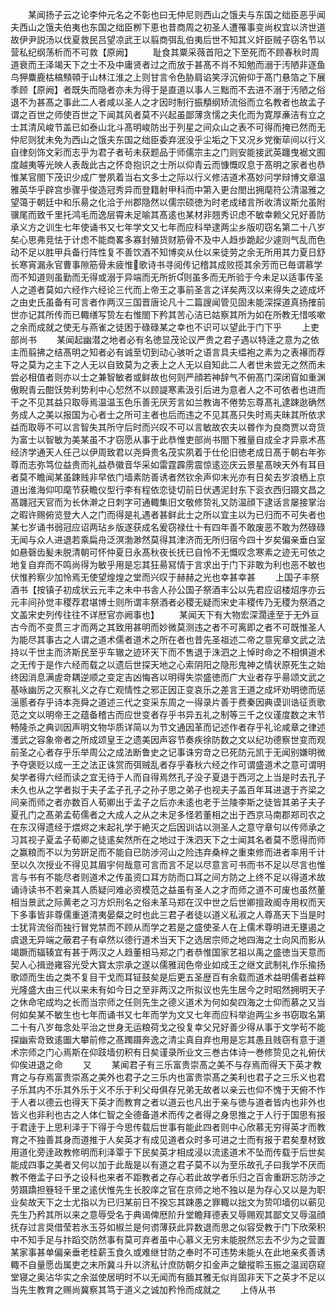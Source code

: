 <!-- { "loadSidebar": true } -->
　　某闻扬子云之论李仲元名之不彰也曰无仲尼则西山之饿夫与东国之绌臣恶乎闻夫西山之饿夫伯夷也东国之绌臣栁下恵也昔商周之初圣人遭罹事变尚权宜以济世道故伊尹説汤以伐夏救民吕望凉武王以翦商弭乱伯夷后世不知其义奸臣贼子窃名节以营私纪纲荡析而不可救【原阙】
　　耻食其粟采薇首阳之下至死而不顾春秋时周道衰而王泽竭天下之士不及中庸贤者过之而放于甚髙不肖不知勉而溺于汚陋非逐鱼鸟狎麋鹿枯槁顦顇于山林江淮之上则甘言令色胁肩谄笑浮沉俯仰于髙门悬箔之下展季顾【原阙】者既失而隐者亦未为得于是直道以事人三黜而不去进不溺于汚陋之俗退不为甚髙之事此二人者咸以圣人之才因时制行振頺纲矫流俗而立名教者也故孟子谓之百世之师使百世之下闻其风者莫不兴起虽鄙薄贪懦之夫化而为寛厚亷洁有立之士其清风峻节盖已如泰山北斗髙明峻防出于列星之间众山之表不可得而掩已然而无仲尼则犹未免为西山之饿夫东国之绌臣委弃泯没乎尘垢之下又况乡党衡荜间以行义自律刻饰文彩而志乎为君子者茍未获题品于师儒宗主之门则安能接武英躔曳裾文囿度越夷等光映人表哉此古之怀竒抱识之士所以仰青云而慷慨叹息于髙明之家者也恭惟某官閤下茂识少成广誉夙着当右文多士之际以行义修洁道术髙妙问学辩博文章温雅英华乎辟宫歩骤乎俊造冠秀异而登籍射甲科而中第入更台閤出拥麾符公清温雅之望蔼于朝廷中和乐昜之化洽于州郡隐然以儒宗硕徳为时老成绪言所收清议斯允虽附骥尾而致千里托鸿毛而逸层霄未足喻其髙逺也某材非翘秀识虑不敏幸赖父兄好善防承义方之训生七年使诵书又七年学文又七年而应科举逮两尘乡版叨窃名第二十八岁矣心思弗竞怯于计虑不能商畧多寡封殖货财筋骨不及中人趋歩跪起少遽则气乱而色动不足以胜甲兵备行阵性复不善饮酒不知博奕从仕以来徒劳之余无所用其力夏日舒长寒宵漏永官曹事隙筋骨未疲惟歌诗书寻阅传记稽其成败揽其余芳而已毎谓慕学而不知道则虽勤而无得或溺于异端而无所折则虽多而无所验于今未足以适事传圣人之道者莫如六经作六经论三代而上帝王之事前圣言之详矣两汉以来得失之迹成坏之由史氏虽备有可言者作两汉三国晋唐论凡十二篇謏闻管见固未能深探道真扬搉前世亦记其所传而已輙缮写贽左右惟閤下矜其苦心洁已姑察其所为如在所教无惜咳嗽之余而成就之使无与燕雀之徒困于碌碌某之幸也不识可以望此于门下乎
　　上吏部尚书
　　某闻起幽潜之地者必有名徳显茂论议严贵之君子遇以特逹之意为之依主而翦拂之结髙明之知者必有诚至切到动心骇听之语言具夫缊袍之素为之表襮而荐导之莫为之主下之人无以自致莫为之表上之人无以自知此二人者世未尝无之然而未尝必相值者则亦以士之兼智敏者或鲜故也何则严顔若神辞气不俯髙门深闭窅如重渊傲睨青云酣饫势利势利中心恝然不以顾諟寒素汲引后进为意者人之不可依者也进而干之不见其益只取辱焉温温玉色乐善无厌芳言如兰教诲不倦势忘尊髙礼逮踈逖确然务成人之美以报国为心者士之所可主者也后而违之不见其髙只失时焉夫昧其所依求益而取辱不可以言智失其所守后时而兴叹不可以言敏故农夫以昬作为良商贾以竒货为富士以智敏为美某虽不才窃愿从事于此恭惟吏部尚书閤下雅量自成全才异禀术髙经济学通天人任己以伊周致君以尧舜贵名茂实夙着于仕伦旧徳老成日髙于朝右年弥尊而志弥笃位益贵而礼益恭徽音华采如雷霆霹雳震惊逺迩庆云景星髙映天外有耳目者莫不瞻闻某虽踈贱非早依门墙素防善诱者然钦余声仰末光亦有日矣去岁浪栖上京道出淮海仰叩麾节获瞻仪型行李有程依恋徒切前日伏遇泥封东下衮衣西归蹑文昌之髙躔冠天官而为长休澣之日刺字可通輙集旧文敬修贽礼又防温顔下逮话言屡接掌治之暇许赐俯览登大人之门而得是礼遇者甚鲜此士之所以宜主以为已归而不可失者也某七岁诵书弱冠应诏两玷乡版遂获成名爰窃禄仕十有四年善不敢废恶不敢为然碌碌无闻与众人进退若乘扁舟泛溟渤渺然莫得其津济而无所归宿今四十岁矣偏亲垂白室如悬磬齿髪未脱清朝可怀仲夏日永髙秋夜长抚已自怜不无慨叹念寒素之迹无可依之地复自弃而不鸣尚得为敏乎用是忘其狂昜冩情于言求出于门下非敢为利也恶不敏也伏惟矜察少加怜焉无使望煌煌之堂而兴叹于赫赫之光也幸甚幸甚
　　上国子丰祭酒书【按镇子初成状云元丰之未中书舎人孙公国子祭酒丰公以先君应诏楼炤序亦云元丰间孙觉丰稷荐君堪博士则所谓丰祭酒者必稷无疑而宋史丰稷传乃无稷为祭酒之文盖宋史列传往往不详厯官亦阙事也】
　　某闻天下有大物宏深濶逹至于无外亘古今而不变贯三才而两之其致用甚明而妙微莫测违之者不可离即之者不可既惟圣人为能尽其事古之人谓之道术儒者道术之所在者也昔先圣祖述二帝之意宪章文武之法持以干世主而济斯民至乎车辙之迹环天下而不售退于洙泗之上悼时命之不相惧道术之无传于是作六经而载之以遗后世探天地之心索阴阳之隐形鬼神之情状原死生之始终因消息满虗竒耦逆顺之变定吉凶悔吝以明得失崇盛徳而广大业者存乎昜颂文武之基咏幽厉之灭察礼义之存亡观情性之邪正因正变哀乐之差言王道之成坏劝明徳而惩滛慝者存乎诗本尧舜之道述三代之变采东周之一得录片善于费秦因典谟训诰征贡歌范之文以明帝王之蕴备稽古而应世变者存乎书异五礼之制等三千之仪谨度数之末节畅隆杀之典训因声明文物华质详简以为节文通因革而记述作者存乎礼论咸章之律述濩武之容象帝者之所成颂皇王之遗美因声容节奏疾徐防数之文以纪功德察世变而观前圣之心者存乎乐举周公之成法断鲁史之记事诛穷竒之已死防元凯于无闻别嫌明微予夺褒贬以成一王之法正诛赏而弭贼乱者存乎春秋六经之作可谓盛道术之意可谓明矣学者得六经而读之宜无待于人而自得焉然孔子没子夏退于西河之上当是时去孔子未久也从之学者拟于夫子孟子孔子之孙子思之弟子也视夫子盖百年耳进退于齐梁之间亲而师之者亦数百人荀卿出于孟子之后亦未逺也老于兰陵李斯之徒皆其弟子夫子夏孔门之髙弟孟荀儒者之大成人之从之未足多怪若董相之出于西京马南郡郑司农之在东汉得遗经于煨烬之末起礼学于絶灭之后因训诂以测圣人之意守章句以传师承之习其视子夏孟子荀卿之徒逺矣然所在之地过于洙泗天下之士闻其名者莫不愿得而师之赢粮而不以为劳趼足而不能自已防渉河山之险违弃桑梓之重束修而进者率用千计至以久次授业不得见其眉宇何哉意可言而言不足以尽意言可书而书不足以尽言也惟言与书有不能尽者则道术之传虽资口耳方防而口耳之间方防之上终不足以得道术故诵诗读书不若亲其人质疑问难必资模范之益虽有圣人之才而师之道不可废也虽然董相当景武之际黄老之习方炽刑名之俗未革马郑在汉中世之后世卿擅政阍寺用权而天下多事皆非尊儒重道清夷晏粲之时也此三君子者徒以道义私淑之人尊髙天下当是时士犹背流俗而独行冒党禁而不顾从而学之若是之盛使圣人在上儒术尊明进无壅遏之虞退无异端之蔽君子有卓然以德行道术当天下之选居宗师之地四海之士向风而影从竭蹶而辐辏宜有甚于两汉之人趋董相马郑之门者恭惟国家艺祖以禹之盛徳当天意而契人心揖逊雍容光受大寳太宗承之遂以儒雅润色帝业如成王之继文武制礼作乐揄扬歌颂而生齿之类不复目干戈而耳钲鼓矣是后更五圣歴百有余载而道术益明儒者益粹光隆盛大由三代以来未有如今日之至非两汉之所拟议也先生居今之时昭然拥明天子之休命宅成均之长而当宗师之任则先生之德义道术为何如矣四海之士仰而慕之又当何如矣某不敏生也七年而诵书又七年而学为文又七年而应科举迨两尘乡书窃取名第二十有八岁毎念处平治之世身无运粮荷戈之役复幸父兄好善少得从事于文学茍不能探幽索竒致逺圗大攀前修之髙躅蹑奔逸之清尘真自弃也用是忘其愚且贱窃有意于道术宗师之门心焉斯在仰跂墙仞积有日矣谨录所业文三巻古体诗一巻修贽见之礼俯伏仰俟进退之命
　　又
　　某闻君子有三乐富贵崇髙之美不与存焉而得天下英才教育之与存焉富贵崇髙之美外也君子之三乐内也富贵崇髙之美利也君子之三乐义也君子乐其内不乐其外乐于义不乐于利父母俱存兄弟无故者以亲云也仰不愧于天俯不怍于人者以德云也得天下英才而教育之者以道云也凡出于亲与徳与道者皆内也非外也皆义也非利也古之人体仁智之全德备道术而传之者得之身思推之于人行于国思有报于君逹于上思利泽于下得于今思传载后世事有能此四者则中心欣慕无穷得英才而教育之不独善其身而道推于人矣英才有成见道者众时多可进之士而有报于君矣羣材致用道化旁逹政教修明而利泽覃于下民矣英才相成浸以流逺道术不坠而传载于后世矣能成四事之美者又何以加于此哉是以有道之君子莫不以为至乐故孔子曰我学不厌而教不倦孟子曰予之设科也来者不距教者之存心若此故学者乐归之百舎重趼忘防渉之劳蹑蹻担簦轻千里之逺伏惟先生长胶庠之官在京师之地不独以是为存心又以是为职业矣故天下之士尤指以为已归某前日不揆忘其踈愚之罪輙以拙文为贽叩墙仞以蕲见先生乃矜其所以来之意辱受名于典谒俾厯阶升堂瞻拜德表又辱赐观其鄙文又辱温顔抚存过言奨借莹若氷玉芬如椒兰是何谫薄获此异数退而思之似容受教于门下欣荣积中不知手足与抃蹈交防然事有莫可弃者虽中心慕义无穷未能脱然忘去不少为之营置某家事甚单偏亲垂老桂薪玉食久或难继甘防之奉时不可违势未能乆在此地亲炙善诱輙不自量愿齿属吏之末所冀斗升以济私计庶防朝夕扣金声之鎗摐聆玉振之温润窃窥堂寝之奥沾华实之余滋使居明时不以无闻而有腼其雅无似肖固非天下之英才不足以当先生教育之赐尚冀察其笃于道义之诚加矜怜而成就之
　　上侍从书
